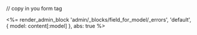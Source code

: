 // copy in you form tag

<%= render_admin_block 'admin/_blocks/field_for_model/_errors',
                       'default', {
                                model: content[:model]
                        }, abs: true %>